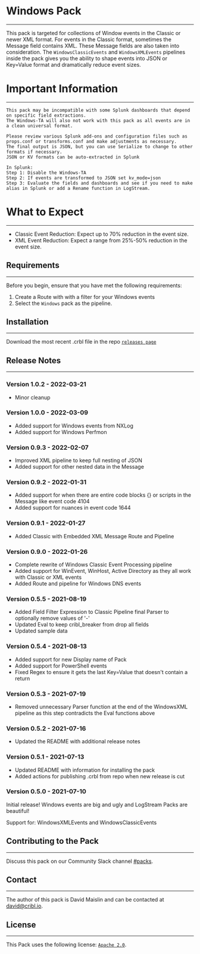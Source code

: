 # Windows Pack
----
This pack is targeted for collections of Window events in the Classic or newer XML format. For events in the Classic format, sometimes the Message field contains XML.  These Message fields are also taken into consideration.  The `WindowsClassicEvents` and `WindowsXMLEvents` pipelines inside the pack gives you the ability to shape events into JSON or Key=Value format and dramatically reduce event sizes.

# Important Information
---
```
This pack may be incompatible with some Splunk dashboards that depend on specific field extractions.
The Windows-TA will also not work with this pack as all events are in a clean universal format.

Please review various Splunk add-ons and configuration files such as props.conf or transforms.conf and make adjustments as necessary.
The final output is JSON, but you can use Serialize to change to other formats if necessary.
JSON or KV formats can be auto-extracted in Splunk

In Splunk:
Step 1: Disable the Windows-TA
Step 2: If events are transformed to JSON set kv_mode=json
Step 3: Evaluate the fields and dashboards and see if you need to make alias in Splunk or add a Rename function in LogStream.
```

# What to Expect
---
* Classic Event Reduction:  Expect up to 70% reduction in the event size.
* XML Event Reduction:  Expect a range from 25%-50% reduction in the event size.

## Requirements
---
Before you begin, ensure that you have met the following requirements:

1. Create a Route with with a filter for your Windows events
2. Select the `Windows` pack as the pipeline.

## Installation
---
Download the most recent .crbl file in the repo [`releases page`](https://github.com/criblpacks/cribl-windows-events/releases)

## Release Notes
---
### Version 1.0.2 - 2022-03-21
- Minor cleanup

### Version 1.0.0 - 2022-03-09
- Added support for Windows events from NXLog
- Added support for Windows Perfmon

### Version 0.9.3 - 2022-02-07
- Improved XML pipeline to keep full nesting of JSON
- Added support for other nested data in the Message

### Version 0.9.2 - 2022-01-31
- Added support for when there are entire code blocks {} or scripts in the Message like event code 4104
- Added support for nuances in event code 1644

### Version 0.9.1 - 2022-01-27
- Added Classic with Embedded XML Message Route and Pipeline

### Version 0.9.0 - 2022-01-26
- Complete rewrite of Windows Classic Event Processing pipeline
- Added support for WinEvent, WinHost, Active Directory as they all work with Classic or XML events
- Added Route and pipeline for Windows DNS events

### Version 0.5.5 - 2021-08-19
- Added Field Filter Expression to Classic Pipeline final Parser to optionally remove values of '-'
- Updated Eval to keep cribl_breaker from drop all fields
- Updated sample data

### Version 0.5.4 - 2021-08-13
- Added support for new Display name of Pack
- Added support for PowerShell events
- Fixed Regex to ensure it gets the last Key=Value that doesn't contain a return

### Version 0.5.3 - 2021-07-19
- Removed unnecessary Parser function at the end of the WindowsXML pipeline as this step contradicts the Eval functions above

### Version 0.5.2 - 2021-07-16
- Updated the README with additional release notes

### Version 0.5.1 - 2021-07-13
- Updated README with information for installing the pack
- Added actions for publishing .crbl from repo when new release is cut

### Version 0.5.0 - 2021-07-10
Initial release! Windows events are big and ugly and LogStream Packs are beautiful!

Support for: WindowsXMLEvents and WindowsClassicEvents


## Contributing to the Pack
---
Discuss this pack on our Community Slack channel [#packs](https://cribl-community.slack.com/archives/C021UP7ETM3).

## Contact
---
The author of this pack is David Maislin and can be contacted at <david@cribl.io>.

## License
---
This Pack uses the following license: [`Apache 2.0`](https://github.com/criblio/appscope/blob/master/LICENSE).
